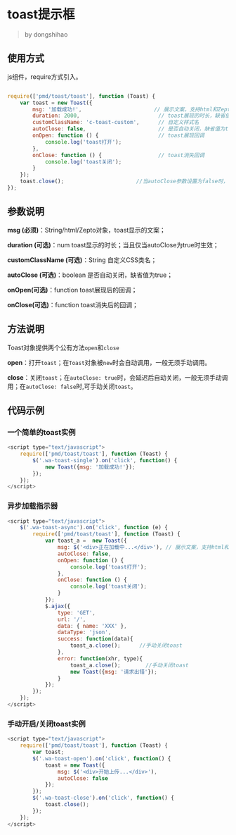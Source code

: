 # toast提示框
> by dongshihao


## 使用方式

js组件，require方式引入。

``` javascript

require(['pmd/toast/toast'], function (Toast) {
	var toast = new Toast({
        msg: '加载成功!',              			// 展示文案，支持html和Zepto对象
        duration: 2000,          				// toast展现的时长，缺省值为2000；只有autoClose为true时生效。
        customClassName: 'c-toast-custom',		// 自定义样式名
        autoClose: false,						// 是否自动关闭，缺省值为true
        onOpen: function () {					// toast展现回调
            console.log('toast打开');  			
        },
        onClose: function () {					// toast消失回调
            console.log('toast关闭');
        }
    });
    toast.close();                       //当autoClose参数设置为false时，可以手动关闭toast。
});


```
## 参数说明

**msg (必须)**：String/html/Zepto对象，toast显示的文案；

**duration (可选)**：num toast显示的时长；当且仅当autoClose为true时生效；

**customClassName (可选)**：String 自定义CSS类名；

**autoClose (可选)**：boolean 是否自动关闭，缺省值为true；

**onOpen(可选)**：function toast展现后的回调；

**onClose(可选)**：function toast消失后的回调；

## 方法说明

Toast对象提供两个公有方法`open`和`close`

**open**：打开`toast`；在`Toast`对象被`new`时会自动调用，一般无须手动调用。

**close**：关闭`toast`；在`autoClose: true`时，会延迟后自动关闭，一般无须手动调用；在`autoClose: false`时,可手动关闭`toast`。

## 代码示例

### 一个简单的toast实例
``` javascript
<script type="text/javascript">
	require(['pmd/toast/toast'], function (Toast) {
	    $('.wa-toast-single').on('click', function() {
	        new Toast({msg: '加载成功!'});
	    });
	});
</script>
```

### 异步加载指示器
``` javascript
<script type="text/javascript">
	$('.wa-toast-async').on('click', function (e) {
        require(['pmd/toast/toast'], function (Toast) {
            var toast_a =  new Toast({
                msg: $('<div>正在加载中...</div>'), // 展示文案，支持html和Zepto对象
                autoClose: false,
                onOpen: function () {
                    console.log('toast打开');
                },
                onClose: function () {
                    console.log('toast关闭');
                }
            });
            $.ajax({
                type: 'GET',
                url: '/',
                data: { name: 'XXX' },
                dataType: 'json',
                success: function(data){
                    toast_a.close();      //手动关闭toast
                },
                error: function(xhr, type){
                    toast_a.close();        //手动关闭toast
                    new Toast({msg: '请求出错'});
                }
            });
        });
    });
</script>
```

### 手动开启/关闭toast实例
``` javascript
<script type="text/javascript">
    require(['pmd/toast/toast'], function (Toast) {  
        var toast;
        $('.wa-toast-open').on('click', function() {
            toast = new Toast({
                msg: $('<div>开始上传...</div>'),      
                autoClose: false
            });
        });
        $('.wa-toast-close').on('click', function() {
            toast.close();
        });
    });
</script>
```